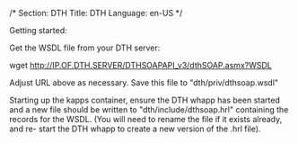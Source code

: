 /*
Section: DTH
Title: DTH
Language: en-US
*/

Getting started:

Get the WSDL file from your DTH server:

wget http://IP.OF.DTH.SERVER/DTHSOAPAPI_v3/dthSOAP.asmx?WSDL

Adjust URL above as necessary. Save this file to "dth/priv/dthsoap.wsdl"

Starting up the kapps container, ensure the DTH whapp has been started and a
new file should be written to "dth/include/dthsoap.hrl" containing the records
for the WSDL. (You will need to rename the file if it exists already, and re-
start the DTH whapp to create a new version of the .hrl file).
